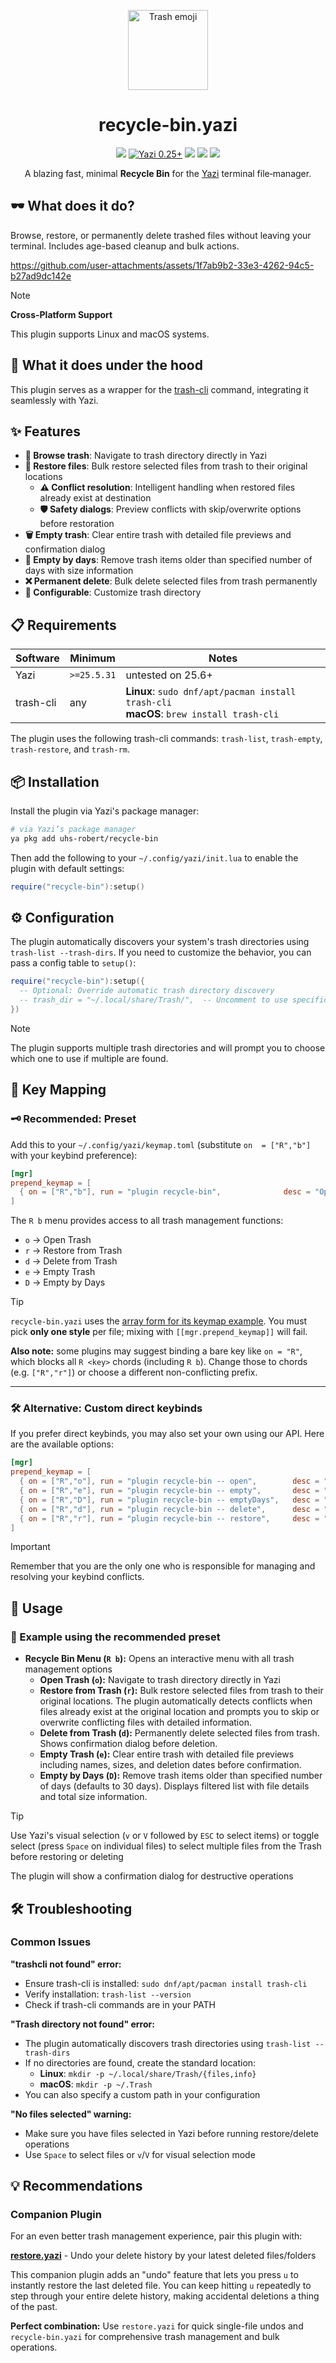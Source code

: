 <p align="center">
  <img
    src="https://cdn.jsdelivr.net/gh/twitter/twemoji@14.0.2/assets/svg/1f5d1.svg"
    width="128" height="128" alt="Trash emoji" />
</p>
<h1 align="center">recycle-bin.yazi</h1>

<p align="center">
  <a href="https://github.com/uhs-robert/recycle-bin.yazi/stargazers"><img src="https://img.shields.io/github/stars/uhs-robert/recycle-bin.yazi?colorA=192330&colorB=skyblue&style=for-the-badge"></a>
  <a href="https://github.com/sxyazi/yazi" target="_blank" rel="noopener noreferrer"><img alt="Yazi 0.25+" src="https://img.shields.io/badge/Yazi-0.25%2B-blue?style=for-the-badge&labelColor=192330" /></a>
  <a href="https://github.com/uhs-robert/recycle-bin.yazi/issues"><img src="https://img.shields.io/github/issues/uhs-robert/recycle-bin.yazi?colorA=192330&colorB=khaki&style=for-the-badge"></a>
  <a href="https://github.com/uhs-robert/recycle-bin.yazi/contributors"><img src="https://img.shields.io/github/contributors/uhs-robert/recycle-bin.yazi?colorA=192330&colorB=8FD1C7&style=for-the-badge"></a>
  <a href="https://github.com/uhs-robert/recycle-bin.yazi/network/members"><img src="https://img.shields.io/github/forks/uhs-robert/recycle-bin.yazi?colorA=192330&colorB=CFA7FF&style=for-the-badge"></a>
</p>

<p align="center">
A blazing fast, minimal <strong>Recycle Bin</strong> for the <a target="_blank" rel="noopener noreferrer" href="https://github.com/sxyazi/yazi">Yazi</a> terminal file‑manager.
</p>

## 🕶️ What does it do?

Browse, restore, or permanently delete trashed files without leaving your terminal. Includes age-based cleanup and bulk actions.

<https://github.com/user-attachments/assets/1f7ab9b2-33e3-4262-94c5-b27ad9dc142e>

> [!NOTE]
>
> **Cross-Platform Support**
>
> This plugin supports Linux and macOS systems.

## 🧠 What it does under the hood

This plugin serves as a wrapper for the [trash-cli](https://github.com/andreafrancia/trash-cli) command, integrating it seamlessly with Yazi.

## ✨ Features

- **📂 Browse trash**: Navigate to trash directory directly in Yazi
- **🔄 Restore files**: Bulk restore selected files from trash to their original locations
  - **⚠️ Conflict resolution**: Intelligent handling when restored files already exist at destination
  - **🛡️ Safety dialogs**: Preview conflicts with skip/overwrite options before restoration
- **🗑️ Empty trash**: Clear entire trash with detailed file previews and confirmation dialog
- **📅 Empty by days**: Remove trash items older than specified number of days with size information
- **❌ Permanent delete**: Bulk delete selected files from trash permanently
- **🔧 Configurable**: Customize trash directory

## 📋 Requirements

| Software  | Minimum     | Notes                                                                                     |
| --------- | ----------- | ----------------------------------------------------------------------------------------- |
| Yazi      | `>=25.5.31` | untested on 25.6+                                                                         |
| trash-cli | any         | **Linux**: `sudo dnf/apt/pacman install trash-cli`<br>**macOS**: `brew install trash-cli` |

The plugin uses the following trash-cli commands: `trash-list`, `trash-empty`, `trash-restore`, and `trash-rm`.

## 📦 Installation

Install the plugin via Yazi's package manager:

```sh
# via Yazi’s package manager
ya pkg add uhs-robert/recycle-bin
```

Then add the following to your `~/.config/yazi/init.lua` to enable the plugin with default settings:

```lua
require("recycle-bin"):setup()
```

## ⚙️ Configuration

The plugin automatically discovers your system's trash directories using `trash-list --trash-dirs`. If you need to customize the behavior, you can pass a config table to `setup()`:

```lua
require("recycle-bin"):setup({
  -- Optional: Override automatic trash directory discovery
  -- trash_dir = "~/.local/share/Trash/",  -- Uncomment to use specific directory
})
```

> [!NOTE]
> The plugin supports multiple trash directories and will prompt you to choose which one to use if multiple are found.

## 🎹 Key Mapping

### 🗝️ Recommended: Preset

Add this to your `~/.config/yazi/keymap.toml` (substitute `on  = ["R","b"]` with your keybind preference):

```toml
[mgr]
prepend_keymap = [
  { on = ["R","b"], run = "plugin recycle-bin",              desc = "Open Recycle Bin menu" },
]
```

The `R b` menu provides access to all trash management functions:

- `o` → Open Trash
- `r` → Restore from Trash
- `d` → Delete from Trash
- `e` → Empty Trash
- `D` → Empty by Days

> [!TIP]
> `recycle-bin.yazi` uses the [array form for its keymap example](https://yazi-rs.github.io/docs/configuration/keymap).
> You must pick **only one style** per file; mixing with `[[mgr.prepend_keymap]]` will fail.
>
> **Also note:** some plugins may suggest binding a bare key like `on = "R"`,
> which blocks all `R <key>` chords (including `R b`). Change those to chords
> (e.g. `["R","r"]`) or choose a different non-conflicting prefix.

---

### 🛠️ Alternative: Custom direct keybinds

If you prefer direct keybinds, you may also set your own using our API. Here are the available options:

```toml
[mgr]
prepend_keymap = [
  { on = ["R","o"], run = "plugin recycle-bin -- open",        desc = "Open Trash" },
  { on = ["R","e"], run = "plugin recycle-bin -- empty",       desc = "Empty Trash" },
  { on = ["R","D"], run = "plugin recycle-bin -- emptyDays",   desc = "Empty by days deleted" },
  { on = ["R","d"], run = "plugin recycle-bin -- delete",      desc = "Delete from Trash" },
  { on = ["R","r"], run = "plugin recycle-bin -- restore",     desc = "Restore from Trash" },
]
```

> [!IMPORTANT]
> Remember that you are the only one who is responsible for managing and resolving your keybind conflicts.

## 🚀 Usage

### 📝 Example using the recommended preset

- **Recycle Bin Menu (`R b`):** Opens an interactive menu with all trash management options
  - **Open Trash (`o`):** Navigate to trash directory directly in Yazi
  - **Restore from Trash (`r`):** Bulk restore selected files from trash to their original locations. The plugin automatically detects conflicts when files already exist at the original location and prompts you to skip or overwrite conflicting files with detailed information.
  - **Delete from Trash (`d`):** Permanently delete selected files from trash. Shows confirmation dialog before deletion.
  - **Empty Trash (`e`):** Clear entire trash with detailed file previews including names, sizes, and deletion dates before confirmation.
  - **Empty by Days (`D`):** Remove trash items older than specified number of days (defaults to 30 days). Displays filtered list with file details and total size information.

> [!TIP]
> Use Yazi's visual selection (`v` or `V` followed by `ESC` to select items) or toggle select (press `Space` on individual files) to select multiple files from the Trash before restoring or deleting
>
> The plugin will show a confirmation dialog for destructive operations

## 🛠️ Troubleshooting

### Common Issues

**"trashcli not found" error:**

- Ensure trash-cli is installed: `sudo dnf/apt/pacman install trash-cli`
- Verify installation: `trash-list --version`
- Check if trash-cli commands are in your PATH

**"Trash directory not found" error:**

- The plugin automatically discovers trash directories using `trash-list --trash-dirs`
- If no directories are found, create the standard location:
  - **Linux**: `mkdir -p ~/.local/share/Trash/{files,info}`
  - **macOS**: `mkdir -p ~/.Trash`
- You can also specify a custom path in your configuration

**"No files selected" warning:**

- Make sure you have files selected in Yazi before running restore/delete operations
- Use `Space` to select files or `v`/`V` for visual selection mode

## 💡 Recommendations

### Companion Plugin

For an even better trash management experience, pair this plugin with:

**[restore.yazi](https://github.com/boydaihungst/restore.yazi)** - Undo your delete history by your latest deleted files/folders

This companion plugin adds an "undo" feature that lets you press `u` to instantly restore the last deleted file. You can keep hitting `u` repeatedly to step through your entire delete history, making accidental deletions a thing of the past.

**Perfect combination:** Use `restore.yazi` for quick single-file undos and `recycle-bin.yazi` for comprehensive trash management and bulk operations.
